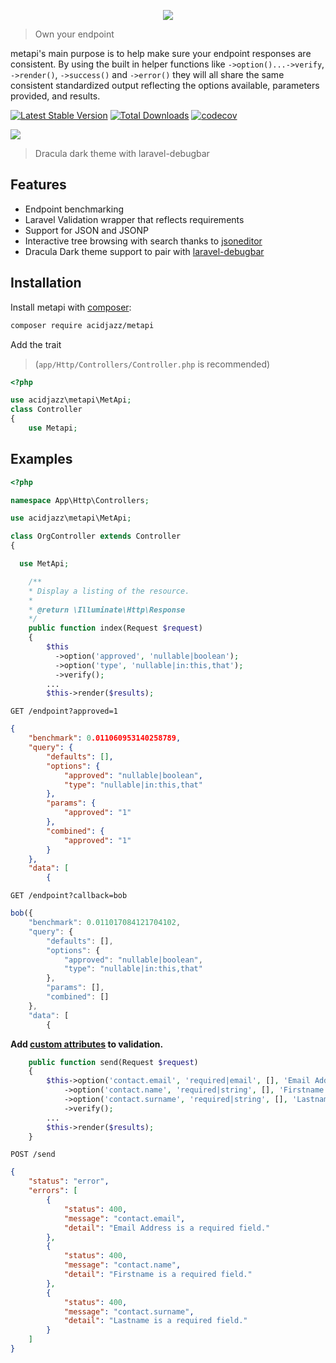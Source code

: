 
<p align="center">
  <img src="https://github.com/acidjazz/metapi/raw/master/logo.png"/>
</p>

> Own your endpoint

metapi's main purpose is to help make sure your endpoint responses are consistent.  By using the built in helper functions like `->option()...->verify`, `->render()`, `->success()` and `->error()` they will all share the same consistent standardized output reflecting the options available, parameters provided, and results.

[![Latest Stable Version](https://poser.pugx.org/acidjazz/metapi/version.png)](https://packagist.org/packages/acidjazz/metapi)
[![Total Downloads](https://poser.pugx.org/acidjazz/metapi/d/total.png)](https://packagist.org/packages/acidjazz/metapi)
[![codecov](https://codecov.io/gh/acidjazz/metapi/branch/master/graph/badge.svg)](https://codecov.io/gh/acidjazz/metapi)

<img src="https://github.com/acidjazz/metapi/blob/master/media/capture.png?raw=true"/>

> Dracula dark theme with laravel-debugbar



## Features
* Endpoint benchmarking
* Laravel Validation wrapper that reflects requirements
* Support for JSON and JSONP
* Interactive tree browsing with search thanks to [jsoneditor](https://github.com/josdejong/jsoneditor)
* Dracula Dark theme support to pair with [laravel-debugbar](https://github.com/barryvdh/laravel-debugbar)


## Installation

Install metapi with [composer](https://getcomposer.org/doc/00-intro.md):
```bash
composer require acidjazz/metapi
```

Add the trait
> (`app/Http/Controllers/Controller.php` is recommended)
```php
<?php

use acidjazz\metapi\MetApi;
class Controller
{
    use Metapi;
```

## Examples

```php
<?php

namespace App\Http\Controllers;

use acidjazz\metapi\MetApi;

class OrgController extends Controller
{

  use MetApi;

    /**
    * Display a listing of the resource.
    *
    * @return \Illuminate\Http\Response
    */
    public function index(Request $request)
    {
        $this
          ->option('approved', 'nullable|boolean');
          ->option('type', 'nullable|in:this,that');
          ->verify();
        ...
        $this->render($results);
```

`GET /endpoint?approved=1`

```json
{
    "benchmark": 0.011060953140258789,
    "query": {
        "defaults": [],
        "options": {
            "approved": "nullable|boolean",
            "type": "nullable|in:this,that"
        },
        "params": {
            "approved": "1"
        },
        "combined": {
            "approved": "1"
        }
    },
    "data": [
        {
```

`GET /endpoint?callback=bob`

```js
bob({
    "benchmark": 0.011017084121704102,
    "query": {
        "defaults": [],
        "options": {
            "approved": "nullable|boolean",
            "type": "nullable|in:this,that"
        },
        "params": [],
        "combined": []
    },
    "data": [
        {
```

**Add [custom attributes](https://laravel.com/docs/9.x/validation#specifying-custom-attribute-values) to validation.**

```php
    public function send(Request $request)
    {
        $this->option('contact.email', 'required|email', [], 'Email Address')
            ->option('contact.name', 'required|string', [], 'Firstname')
            ->option('contact.surname', 'required|string', [], 'Lastname')
            ->verify();
        ...
        $this->render($results);
    }
```

`POST /send`

```json
{
    "status": "error",
    "errors": [
        {
            "status": 400,
            "message": "contact.email",
            "detail": "Email Address is a required field."
        },
        {
            "status": 400,
            "message": "contact.name",
            "detail": "Firstname is a required field."
        },
        {
            "status": 400,
            "message": "contact.surname",
            "detail": "Lastname is a required field."
        }
    ]
}
```
